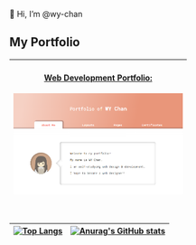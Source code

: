 👋 Hi, I’m @wy-chan
<h2>My Portfolio</h2>

| <h4><a href="https://wy-chan.github.io/Portfolio/">Web Development Portfolio:</a></h4><kbd><a href="https://wy-chan.github.io/Portfolio/" target="_blank"><img src="portfolio_img.png" alt="screenshot" width="300"></a></kbd> |
| ------ |

<br>

<!--START_SECTION:badges-->
<!--END_SECTION:badges-->

|[![Top Langs](https://github-readme-stats.vercel.app/api/top-langs/?username=wy-chan&hide_border=true&title_color=05BB63)](https://github.com/anuraghazra/github-readme-stats)|[![Anurag's GitHub stats](https://github-readme-stats.vercel.app/api?username=wy-chan&border_radius=5px&hide_border=true&title_color=05BB63)](https://github.com/anuraghazra/github-readme-stats)|
|-----------------------------------------------------------------------------------------------------------------------------------------------------------|-------------------------------------------------------------------------------------------------------------------------------------------------------------------------------|
   



<!---
wy-chan/wy-chan is a ✨ special ✨ repository because its `README.md` (this file) appears on your GitHub profile.
You can click the Preview link to take a look at your changes.
--->
